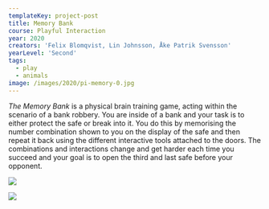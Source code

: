 ```yaml
---
templateKey: project-post
title: Memory Bank
course: Playful Interaction
year: 2020
creators: 'Felix Blomqvist, Lin Johnsson, Åke Patrik Svensson'
yearLevel: 'Second'
tags:
  - play
  - animals
image: /images/2020/pi-memory-0.jpg
---
```


_The Memory Bank_ is a physical brain training game, acting within the scenario of a bank robbery. You are inside of a bank and your task is to either protect the safe or break into it. You do this by memorising the number combination shown to you on the display of the safe and then repeat it back using the different interactive tools attached to the doors. The combinations and interactions change and get harder each time you succeed and your goal is to open the third and last safe before your opponent. 

<MauVideo id="0_kvcgixi9" />

![](/images/2020/pi-memory-1.jpg)

![](/images/2020/pi-memory-2.jpg)
